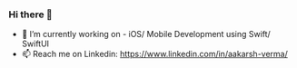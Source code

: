 ### Hi there 👋

<!--
**Aakarsh-verma/Aakarsh-Verma** is a ✨ _special_ ✨ repository because its `README.md` (this file) appears on your GitHub profile.

Here are some ideas to get you started:
-->
- 🔭 I’m currently working on - iOS/ Mobile Development using Swift/ SwiftUI
- 📫 Reach me on Linkedin: https://www.linkedin.com/in/aakarsh-verma/
<!--
- 🌱 I’m currently learning ... 
- 👯 I’m looking to collaborate on ...
- 🤔 I’m looking for help with ...
- 💬 Ask me about ...
- 😄 Pronouns: ...
- ⚡ Fun fact: ...
-->
